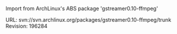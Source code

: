 Import from ArchLinux's ABS package 'gstreamer0.10-ffmpeg'

URL: svn://svn.archlinux.org/packages/gstreamer0.10-ffmpeg/trunk
Revision: 196284
